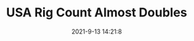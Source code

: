 ---
"title": "USA Rig Count Almost Doubles"
"date": "2021-9-13 14:21:8"
"feed_name": "RIGZONE"
"feed_website": "http://www.rigzone.com/"
"feed_rss": "http://www.rigzone.com/news/rss/rigzone_latest.aspx"
"link": "https://www.rigzone.com/news/usa_rig_count_almost_doubles-13-sep-2021-166419-article/?rss=true"
"file": "_posts/2021-9-13-14-21-8_RIGZONE_f3e22c8e7bf31eb75137c7ef1e7bd0445643fdb7.md"
"accident": "0"
"drilling": "0"
---